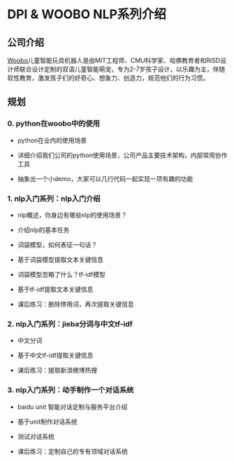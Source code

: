 # DPI & WOOBO NLP系列介绍

## 公司介绍

[Woobo](http://www.woobo.io)儿童智能玩具机器人是由MIT工程师、CMU科学家、哈佛教育者和RISD设计师联合设计定制的双语儿童智能萌宠，专为2-7岁孩子设计，以乐趣为主，伴随软性教育，激发孩子们的好奇心、想象力、创造力，规范他们的行为习惯。

## 规划

### 0. python在woobo中的使用

* python在业内的使用场景

* 详细介绍我们公司的python使用场景，公司产品主要技术架构，内部常用协作工具

* 抽象出一个小demo，大家可以几行代码一起实现一项有趣的功能

### 1. nlp入门系列：nlp入门介绍

* nlp概述，你身边有哪些nlp的使用场景？

* 介绍nlp的基本任务

* 词袋模型，如何表征一句话？

* 基于词袋模型提取文本关键信息

* 词袋模型忽略了什么？tf-idf模型

* 基于tf-idf提取文本关键信息

* 课后练习：删除停用词，再次提取关键信息
    
### 2. nlp入门系列：jieba分词与中文tf-idf

* 中文分词

* 基于中文tf-idf提取关键信息

* 课后练习：提取新浪微博热搜

    
### 3. nlp入门系列：动手制作一个对话系统

* baidu unit 智能对话定制与服务平台介绍

* 基于unit制作对话系统

* 测试对话系统

* 课后练习：定制自己的专有领域对话系统
